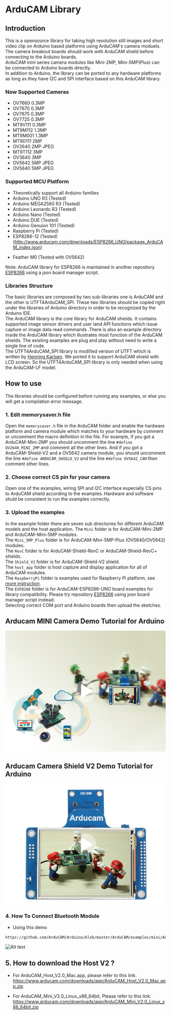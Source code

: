 # ArduCAM Library

## Introduction

This is a opensource library for taking high resolution still images and short video clip on Arduino based platforms using ArduCAM's camera moduels. <br>
The camera breakout boards should work with ArduCAM shield before connecting to the Arduino boards. <br>
ArduCAM mini series camera modules like Mini-2MP, Mini-5MP(Plus) can be connected to Arduino boards directly. <br>
In addition to Arduino, the library can be ported to any hardware platforms as long as they have I2C and SPI interface based on this ArduCAM library. <br>

### Now Supported Cameras
-	OV7660		0.3MP
-	OV7670		0.3MP
-	OV7675		0.3MP
-	OV7725		0.3MP
-	MT9V111		0.3MP
-	MT9M112		1.3MP	
-	MT9M001		1.3MP 	
-	MT9D111		2MP
-	OV2640		2MP	JPEG
-	MT9T112		3MP
-	OV3640		3MP
-	OV5642		5MP	JPEG
-	OV5640		5MP JPEG

### Supported MCU Platform
-	Theoretically support all Arduino families
-	Arduino UNO R3			(Tested)
-	Arduino MEGA2560 R3		(Tested)
-	Arduino Leonardo R3		(Tested)
-	Arduino Nano			(Tested)
-	Arduino DUE			(Tested)
-	Arduino Genuion 101		(Tested)
-	Raspberry Pi			(Tested)
-	ESP8266-12			(Tested) (http://www.arducam.com/downloads/ESP8266_UNO/package_ArduCAM_index.json)
*	Feather M0              (Tested with OV5642)

Note: ArduCAM library for ESP8266 is maintained in another repository [ESP8266](https://github.com/ArduCAM/ArduCAM_ESP8266_UNO) using a json board manager script. <br>

### Libraries Structure
The basic libraries are composed by two sub-libraries one is ArduCAM and the other is UTFT4ArduCAM_SPI. These two libraries should be copied right under the libraries of Arduino directory in order to be recognized by the Arduino IDE. <br>
The ArduCAM library is the core library for ArduCAM shields. It contains supported image sensor drivers and user land API functions which issue capture or image data read commands .There is also an example directory inside the ArduCAM library which illustrates most 
function of the ArduCAM shields. The existing examples are plug and play without need to write a single line of code.  <br>
The UTFT4ArduCAM_SPI library is modified version of UTFT which is written by [Henning Karlsen](http://www.henningkarlsen.com/electronics). We ported it to support ArduCAM 
shield with LCD screen. So the UTFT4ArduCAM_SPI library is only needed when using the ArduCAM-LF model. <br>

## How to use
The libraries should be configured before running any examples, or else you will get a compilation error message. <br>

### 1. Edit memorysaver.h file
Open the `memorysaver.h` file in the ArduCAM folder and enable the hardware platform and camera module which matches to your hardware by comment or 
uncomment the macro definition in the file. For example, if you got a ArduCAM-Mini-2MP you 
should uncomment the line `#define OV2640_MINI_2MP` and comment all the other lines. And 
if you got a ArduCAM-Shield-V2 and a OV5642 camera module, you should uncomment the line `#define ARDUCAM_SHIELD_V2` 
and the line `#define OV5642_CAM` then comment other lines. <br>

### 2. Choose correct CS pin for your camera
Open one of the examples, wiring SPI and I2C interface especially CS pins to ArduCAM shield according to the examples.
Hardware and software shuld be consistent to run the examples correctly.

### 3. Upload the examples
In the example folder there are seven sub directories for different ArduCAM models and the host application. 
The `Mini` folder is for ArduCAM-Mini-2MP and ArduCAM-Mini-5MP modules.  <br>
The `Mini_5MP_Plus` folder is for ArduCAM-Mini-5MP-Plus (OV5640/OV5642) modules.  <br>
The `RevC` folder is for ArduCAM-Shield-RevC or ArduCAM-Shield-RevC+ shields.  <br>
The `Shield_V2` folder is for ArduCAM-Shield-V2 shield.  <br>
The `host_app` folder is host capture and display application for all of ArduCAM modules. <br>
The `RaspberryPi` folder is examples used for Raspberry Pi platform, see [more instruction](https://github.com/ArduCAM/Arduino/tree/master/ArduCAM/examples/RaspberryPi). <br>
The `ESP8266` folder is for ArduCAM-ESP8266-UNO board examples for library compatibility. Please try repository [ESP8266](https://github.com/ArduCAM/ArduCAM_ESP8266_UNO) using josn board manager script instead.<br>
Selecting correct COM port and Arduino boards then upload the sketches.  <br>

## Arducam MINI Camera Demo Tutorial for Arduino

[![IMAGE ALT TEXT](https://github.com/UCTRONICS/pic/blob/master/Arducam_MINI_Camera.jpeg)](https://youtu.be/hybQpjwJ4aA  "Arducam MINI Camera Demo Tutorial for Arduino")

## Arducam Camera Shield V2 Demo Tutorial for Arduino

[![IMAGE ALT TEXT](https://github.com/UCTRONICS/pic/blob/master/Arducam_Shield_V2_Camera.jpeg)](https://youtu.be/XMik38TNqGk  "Arducam MINI Camera Demo Tutorial for Arduino")

### 4. How To Connect Bluetooth Module
- Using this demo 

```Bash
https://github.com/ArduCAM/Arduino/blob/master/ArduCAM/examples/mini/ArduCAM_Mini_Video_Streaming_Bluetooth/ArduCAM_Mini_Video_Streaming_Bluetooth.ino
```

 ![Alt text](https://github.com/ArduCAM/Arduino/blob/master/Arducam_Mini_VideoStreaming_BlueTooth.png)

## 5. How to download the Host V2 ?

- For ArduCAM_Host_V2.0_Mac.app, please refer to this link:
https://www.arducam.com/downloads/app/ArduCAM_Host_V2.0_Mac.app.zip

- For ArduCAM_Mini_V2.0_Linux_x86_64bit, Please refer to this link:
https://www.arducam.com/downloads/app/ArduCAM_Mini_V2.0_Linux_x86_64bit.zip
